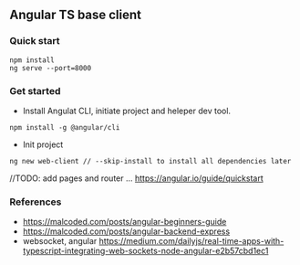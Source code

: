 ## Angular TS base client

### Quick start
```
npm install
ng serve --port=8000
```

### Get started
* Install Angulat CLI, initiate project and heleper dev tool.
```
npm install -g @angular/cli
```

* Init project 
```
ng new web-client // --skip-install to install all dependencies later
```






//TODO: add pages and router
 ... https://angular.io/guide/quickstart

### References
* https://malcoded.com/posts/angular-beginners-guide
* https://malcoded.com/posts/angular-backend-express
*  websocket, angular  https://medium.com/dailyjs/real-time-apps-with-typescript-integrating-web-sockets-node-angular-e2b57cbd1ec1
